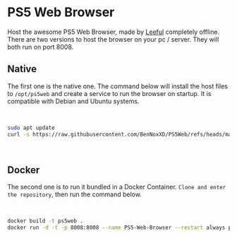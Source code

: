 # PS5 Web Browser
Host the awesome PS5 Web Browser, made by [Leeful](https://github.com/Leeful/leeful.github.io) completely offline.
There are two versions to host the browser on your pc / server. They will both run on port 8008.

## Native
The first one is the native one. The command below will install the host files to `/opt/ps5web` and create a service to run the browser on startup. It is compatible with Debian and Ubuntu systems.

<br>

```sh
sudo apt update 
curl -s https://raw.githubusercontent.com/BenNoxXD/PS5Web/refs/heads/main/install_ps5web.sh | sudo bash
```

<br>


## Docker
The second one is to run it bundled in a Docker Container. `Clone and enter the repository`, then run the command below. 

<br>

```sh
docker build -t ps5web .
docker run -d -t -p 8008:8008 --name PS5-Web-Browser --restart always ps5web
```

<br>